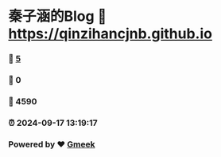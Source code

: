# 秦子涵的Blog :link: https://qinzihancjnb.github.io 
### :page_facing_up: [5](https://qinzihancjnb.github.io/tag.html) 
### :speech_balloon: 0 
### :hibiscus: 4590 
### :alarm_clock: 2024-09-17 13:19:17 
### Powered by :heart: [Gmeek](https://github.com/Meekdai/Gmeek)
